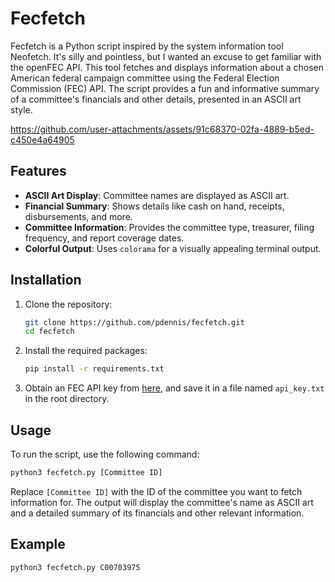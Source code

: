 # Fecfetch

Fecfetch is a Python script inspired by the system information tool Neofetch. It's silly and pointless, but I wanted an excuse to get familiar with the openFEC API. This tool fetches and displays information about a chosen American federal campaign committee using the Federal Election Commission (FEC) API. The script provides a fun and informative summary of a committee's financials and other details, presented in an ASCII art style.


https://github.com/user-attachments/assets/91c68370-02fa-4889-b5ed-c450e4a64905


## Features

- **ASCII Art Display**: Committee names are displayed as ASCII art.
- **Financial Summary**: Shows details like cash on hand, receipts, disbursements, and more.
- **Committee Information**: Provides the committee type, treasurer, filing frequency, and report coverage dates.
- **Colorful Output**: Uses `colorama` for a visually appealing terminal output.

## Installation

1. Clone the repository:
   ```sh
   git clone https://github.com/pdennis/fecfetch.git
   cd fecfetch
   ```

2. Install the required packages:
   ```sh
   pip install -r requirements.txt
   ```

3. Obtain an FEC API key from [here](https://api.open.fec.gov/developers/), and save it in a file named `api_key.txt` in the root directory.

## Usage

To run the script, use the following command:

```sh
python3 fecfetch.py [Committee ID]
```

Replace `[Committee ID]` with the ID of the committee you want to fetch information for. The output will display the committee's name as ASCII art and a detailed summary of its financials and other relevant information.

## Example

```sh
python3 fecfetch.py C00703975
```


